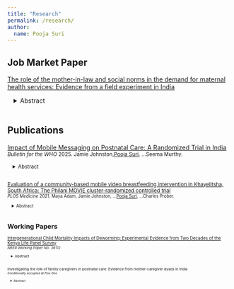 ```yaml
---
title: "Research"
permalink: /research/
author:
  name: Pooja Suri
---
```

<meta name="description" content="Overview of Pooja Suri's research.">

## Job Market Paper

[The role of the mother-in-law and social norms in the demand for maternal health services: Evidence from a field experiment in India](https://poojasuri.github.io/files/PoojaSuri_JMP.pdf)<br/>
<div style="margin-left: 1em;">
<details>
<summary>Abstract</summary>
<small>
<p>Maternal mortality remains a pressing global concern and a top priority of the World Health Organization (WHO). As of 2020, nearly 800 women succumb daily to preventable causes related to pregnancy and childbirth, indicating an urgent need for effective targeted interventions (WHO 2023). This is particularly pronounced in India, where maternal mortality continues to remain a policy concern (NFHS-4). A critical challenge in addressing maternal mortality in India is the impact of social and cultural norms, often impeding the effectiveness of interventions (Mejía-Guevara I et. al 2021; Heyman et al. 2019; Heise et al. 2019). This paper investigates the impact of differentiated health messaging and social learning on antenatal care (ANC) visits for pregnant women co-residing with their mothers-in-law in traditional multigenerational households, characterized by low female agency, high conformity to gender norms, and collective health decision-making. In a field experiment conducted in the Indian state of Madhya Pradesh, we varied the delivery of health information on the importance of ANC visits and mother-in-law support, along two dimensions: at the household level, delivered solely to the pregnant woman or jointly with their mother-in-law, and at the village level, delivered to groups comprising of only pregnant women or jointly with their mothers-in-law. We measure outcomes at two points in time: one and a half month after the information delivery (midline), and post-birth (endline). We find that information delivery increases knowledge across all treatments, with sustained effects over time. Information to the pregnant woman alone, excluding the mother-in-law and peers, results in an increase in ANC visits in the short term. Similarly, providing information to both the pregnant woman and her mother-in-law in the absence of peers (non-group setting) also increases ANC visits. In the groups, peer effects and norms dominate, with no increases in ANC visits observed, and with the lowest effects observed in the groups with mothers-in-law. Finally, we also see that pregnant women that received our health intervention were more likely to report fewer post-delivery complications for themselves and the infant. This study makes three important contributions: 1) we demonstrate the pivotal role of the mother-in-law in health decision-making, 2) highlighting that women's groups may not necessarily enhance agency and access, and 3) emphasizing that improved access to preventative care enhances health-seeking behavior and outcomes in the medium term.</p>
</small>
</details> 
</div> 
<br/>

## Publications

[Impact of Mobile Messaging on Postnatal Care: A Randomized Trial in India](https://pmc.ncbi.nlm.nih.gov/articles/PMC11978415/)<br/>
<small>*Bulletin for the WHO* 2025. Jamie Johnston,<u>Pooja Suri</u>, ...Seema Murthy.
<div style="margin-left: 1em;">
<details>
<summary>Abstract</summary>
<small>
<p>To evaluate the impact of a mobile messaging service that delivers World Health Organization recommendations on postnatal care to families from birth through six weeks postpartum via a messaging platform, we randomized tertiary hospitals in four Indian states into two groups. In the treatment group, 15 hospitals promoted the messaging service to families in maternity wards before discharge following a recent birth. Nine control hospitals provided standard in-hospital information. From mid-March 2021 to mid-January 2022, we recruited mothers to participate in the study. Consenting mothers completed a face-to-face baseline survey before hospital discharge after birth and a follow-up phone survey roughly 6 weeks postpartum. Using logistic regression controlling for state-fixed effects and baseline covariates, we examine intent-to-treat estimates and report risk differences. A total of 21,937 participants met the inclusion criteria. We observed significant positive impacts in 7 out of 11 neonatal and maternal care practices examined (P-values <0.05). Breastfeeding increased by 3.1 percentage points, and recommended cord care practices by 4.1 percentage points, skin-to-skin care with mothers by 9.2 percentage points, and skin-to-skin care by fathers by 2.2 percentage points. For recommended maternal dietary practices, we observed significant increases in adherence to guidelines advising no reduction of food intake (7.1 percentage p</p>
</small>
</details> 
</div> 
<br/>

[Evaluation of a community-based mobile video breastfeeding intervention in Khayelitsha, South Africa: The Philani MOVIE cluster-randomized controlled trial](https://journals.plos.org/plosmedicine/article?id=10.1371/journal.pmed.1003744)<br/>
<small>*PLOS Medicine* 2021. Maya Adam, Jamie Johnston, ...<u>Pooja Suri</u>, ...Charles Prober.
<div style="margin-left: 1em;">
<details>
<summary>Abstract</summary>
<small>
<p>Breastfeeding promotion is a national health priority in South Africa. Regular perinatal home visits by community health workers (CHWs) have helped promote exclusive breastfeeding (EBF) in under resourced settings. Innovative, digital approaches including mobile video content have also shown promise, especially as access to mobile technology increases among CHWs. We conducted a stratified, cluster-randomized controlled trial from November 2018 to March 2020 in Khayelitsha, South Africa that measured the effects of an animated, mobile video series, the Philani MObile Video Intervention for Exclusive breastfeeding (MOVIE), delivered by a cadre of CHWs (“mentor mothers”). The trial was conducted in collaboration with the Philani Maternal Child Health and Nutrition Trust, a nongovernmental community health organization. We quantified the effect of the MOVIE intervention on EBF at 1 and 5 months (primary outcomes), and on other infant feeding practices and maternal knowledge (secondary outcomes). The videos replaced about two-fifths of CHWs’ direct engagement time with participants in the intervention arm. The similar outcomes in the 2 study arms thus suggest that the videos were as effective as face-to-face counselling, when CHWs used them to replace a portion of that counselling. Where CHWs are scarce, mHealth video interventions could be a feasible and practical solution, supporting the delivery and scaling of community health promotion services</p>
</small>
</details> 
</div> 
<br/>

## Working Papers

[Intergenerational Child Mortality Impacts of Deworming: Experimental Evidence from Two Decades of the Kenya Life Panel Survey](https://www.nber.org/papers/w31162)<br/>
<small>*NBER Working Paper No. 36112*
<div style="margin-left: 1em;">
<details>
<summary>Abstract</summary>
<small> 
<p>We assess the impacts of a randomized school-based deworming intervention in Kenya on the mortality of recipients’ children using a 23-year longitudinal data set of over 6,500 original participants and their offspring. The under-5 mortality rate fell by 22% (17 deaths per 1000 live births) for children of treatment group individuals. We find that a combination of improved health, education and living standards, increased urban residence, delayed fertility, and greater use of health care in the parent generation contributed to the reduction. The results provide evidence for meaningful intergenerational benefits of child health investments.</p>  
</small>
</details>  
</div>  
<br/> 

Investigating the role of family caregivers in postnatal care: Evidence from mother-caregiver dyads in India<br/> 
<small>*Conditionally accepted at Plos One*
<div style="margin-left: 1em;">
<details>
<summary>Abstract</summary>
<small>
<p>A significant proportion of deaths and re-hospitalizations for both mothers and newborns occur in the first few weeks following birth. Family caregivers in India possess a large influence on the mothers’ decisions during their pregnancy and the postpartum period; evidence suggests that the stronger the quality of the relationship, the more likely the mother is to engage in WHO-recommended best practices. Nevertheless, the influence of different types of caregivers, especially grandparents, on health outcomes for both the mother and newborn remains poorly understood. This paper explores the dynamics within new mother and caregiver dyads, investigating the role of caregivers (primarily the father, maternal and paternal grandmother of the newborn) and their influence on postpartum care in four states in India. We find that, agreement within dyads is low. Birthing women themselves believe they don’t have agency, and are not likely to name themselves as primary caregivers for themselves and the infants. However, the reverse is true for caregivers.</p>  
</small>
</details> 
</div> 
<br/>
